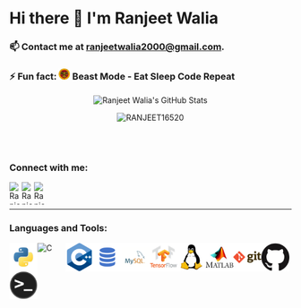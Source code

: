 # Hi there 👋 I'm Ranjeet Walia

<!--
**RANJEET16520/RANJEET16520** is a ✨ _special_ ✨ repository because its `README.md` (this file) appears on your GitHub profile.
Here are some ideas to get you started:

- 🔭 I’m currently working on ...
- 🌱 I’m currently learning ...
- 👯 I’m looking to collaborate on ...
- 🤔 I’m looking for help with ...
- 💬 Ask me about ...
- 📫 How to reach me: ...
- 😄 Pronouns: ...
<img alt="Beast" width="26px" src="https://drive.google.com/file/d/1oxDUS9w9FBlLjGL0yxbW2NzJoYIPD4Rb/view?usp=sharing" />
-->
<link rel="stylesheet" href="space.css"></link>

### 📫 Contact me at ranjeetwalia2000@gmail.com.
### ⚡ Fun fact: <img width = "20" height = "20" src="https://github.com/RANJEET16520/RANJEET16520/blob/main/Images/Beast%20logo.png" class="padding"/> Beast Mode - Eat Sleep Code Repeat
<p align="center"><img align="center" alt="Ranjeet Walia's GitHub Stats" src="https://github-readme-stats.vercel.app/api?username=RANJEET16520&show_icons=true" /> </p>
<p align="center"> <img src="https://komarev.com/ghpvc/?username=RANJEET16520" alt="RANJEET16520" /> </p>

</details>

<br />
<br />

### Connect with me:

[<img align="left" alt="Ranjeet Walia | Twitter" width="22px" src="https://cdn.jsdelivr.net/npm/simple-icons@v3/icons/twitter.svg" width="40" height="40"/>][twitter]
[<img align="left" alt="Ranjeet Walia | LinkedIn" width="22px" src="https://cdn.jsdelivr.net/npm/simple-icons@v3/icons/linkedin.svg" width="40" height="40"/>][linkedin]
[<img align="left" alt="Ranjeet Walia | Instagram" width="22px" src="https://cdn.jsdelivr.net/npm/simple-icons@v3/icons/instagram.svg" width="40" height="40"/>][instagram]

<br />
<br />

---

### Languages and Tools:
<img align="left" alt="Python" width = "50" height = "50" src="https://raw.githubusercontent.com/github/explore/80688e429a7d4ef2fca1e82350fe8e3517d3494d/topics/python/python.png" />
<img align="left" alt="C" width = "50" height = "50" src="https://devicon.dev/devicon.git/icons/c/c-original.svg" />
<img align="left" alt="C++" width = "50" height = "50" src="https://raw.githubusercontent.com/github/explore/80688e429a7d4ef2fca1e82350fe8e3517d3494d/topics/cpp/cpp.png" />
<img align="left" alt="SQL" width = "50" height = "50" src="https://raw.githubusercontent.com/github/explore/80688e429a7d4ef2fca1e82350fe8e3517d3494d/topics/sql/sql.png" />
<img align="left" alt="MySQL" width = "50" height = "50" src="https://raw.githubusercontent.com/github/explore/80688e429a7d4ef2fca1e82350fe8e3517d3494d/topics/mysql/mysql.png" />
<img align="left" alt="Tensorflow" width = "50" height = "50" src="https://raw.githubusercontent.com/github/explore/80688e429a7d4ef2fca1e82350fe8e3517d3494d/topics/tensorflow/tensorflow.png" />
<img align="left" alt="Linux" width = "50" height = "50" src="https://raw.githubusercontent.com/github/explore/80688e429a7d4ef2fca1e82350fe8e3517d3494d/topics/linux/linux.png" />
<img align="left" alt="Matlab" width = "50" height = "50" src="https://raw.githubusercontent.com/github/explore/80688e429a7d4ef2fca1e82350fe8e3517d3494d/topics/matlab/matlab.png" />
<img align="left" alt="Git" width = "50" height = "50" src="https://raw.githubusercontent.com/github/explore/80688e429a7d4ef2fca1e82350fe8e3517d3494d/topics/git/git.png" />
<img align="left" alt="GitHub" width = "50" height = "50" src="https://raw.githubusercontent.com/github/explore/78df643247d429f6cc873026c0622819ad797942/topics/github/github.png" />
<img align="left" alt="Terminal" width = "50" height = "50" src="https://raw.githubusercontent.com/github/explore/80688e429a7d4ef2fca1e82350fe8e3517d3494d/topics/terminal/terminal.png" />


[twitter]: https://twitter.com/RanjeetWalia3
[instagram]: https://www.instagram.com/ranjeet_16520/?hl=en
[linkedin]: https://www.linkedin.com/in/ranjeet-walia-3336b4148/

